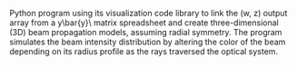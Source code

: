 Python program using its visualization code library to link the (w, z) output array from a y\bar{y}\ matrix spreadsheet and create three-dimensional (3D) beam propagation models, assuming radial symmetry. The program simulates the beam intensity distribution by altering the color of the beam depending on its radius profile as the rays traversed the optical system.
